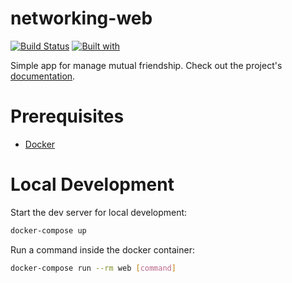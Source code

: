 # networking-web

[![Build Status](https://travis-ci.org/kob22/networking-web.svg?branch=master)](https://travis-ci.org/kob22/networking-web)
[![Built with](https://img.shields.io/badge/Built_with-Cookiecutter_Django_Rest-F7B633.svg)](https://github.com/agconti/cookiecutter-django-rest)

Simple app for manage mutual friendship. Check out the project's [documentation](http://kob22.github.io/networking-web/).

# Prerequisites

- [Docker](https://docs.docker.com/docker-for-mac/install/)  

# Local Development

Start the dev server for local development:
```bash
docker-compose up
```

Run a command inside the docker container:

```bash
docker-compose run --rm web [command]
```
